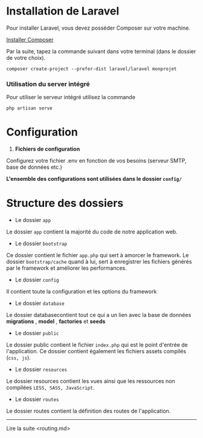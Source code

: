 # Installation de Laravel

Pour installer Laravel, vous devez posséder Composer sur votre machine. 

[Installer Composer](https://getcomposer.org/) 

Par la suite, tapez la commande suivant dans votre terminal (dans le dossier de votre choix).

`composer create-project --prefer-dist laravel/laravel monprojet`

### Utilisation du server intégré

Pour utiliser le serveur intégré utilisez la commande 

`php artisan serve`

# Configuration 

1. **Fichiers de configuration**

Configurez votre fichier .env en fonction de vos besoins (serveur SMTP, base de données etc.) 

**L'ensemble des configurations sont utilisées dans le dossier `config/`**

# Structure des dossiers

- Le dossier `app`

Le dossier `app` contient la majorité du code de notre application web.

- Le dossier `bootstrap`

Ce dossier contient le fichier `app.php` qui sert à amorcer le framework. 
Le dossier `bootstrap/cache` quand à lui, sert à enregistrer les fichiers générés par le framework et améliorer les performances. 

- Le dossier `config`

Il contient toute la configuration et les options du framework

- Le dossier `database`

Le dossier databasecontient tout ce qui a un lien avec la base de données **migrations** , **model** , **factories** et **seeds** 

- Le dossier `public`

Le dossier public contient le fichier `index.php` qui est le point d'entrée de l'application. Ce dossier contient également les fichiers assets compilés (`css, js`). 

- Le dossier `resources`

Le dossier resources contient les vues ainsi que les ressources non compilées `LESS, SASS, JavaScript`. 

- Le dossier `routes`

Le dossier routes contient la définition des routes de l'application. 

___

Lire la suite <routing.md>
